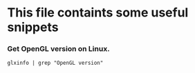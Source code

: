 # This file containts some useful snippets 
### Get OpenGL version on Linux. 
`glxinfo | grep "OpenGL version"`
